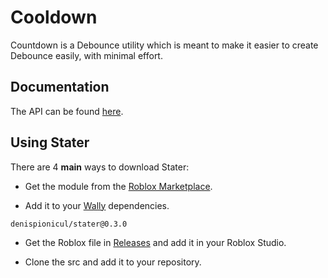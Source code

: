 # Cooldown
Countdown is a Debounce utility which is meant to make it easier to create Debounce easily, with minimal effort.

## Documentation
The API can be found [here](https://denispionicul.github.io/Stater/).

## Using Stater
There are 4 **main** ways to download Stater:

* Get the module from the [Roblox Marketplace](https://create.roblox.com/marketplace/asset/14364495131).

* Add it to your [Wally](https://wally.run/) dependencies.
```
denispionicul/stater@0.3.0
```
* Get the Roblox file in [Releases](https://github.com/denispionicul/Stater/releases) and add it in your Roblox Studio.

* Clone the src and add it to your repository.